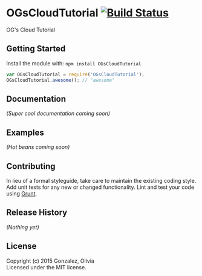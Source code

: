 # OGsCloudTutorial [![Build Status](https://secure.travis-ci.org/oliviagonzalez/CloudTutorial.png?branch=master)](http://travis-ci.org/oliviagonzalez/CloudTutorial)

OG's Cloud Tutorial

## Getting Started
Install the module with: `npm install OGsCloudTutorial`

```javascript
var OGsCloudTutorial = require('OGsCloudTutorial');
OGsCloudTutorial.awesome(); // "awesome"
```

## Documentation
_(Super cool documentation coming soon)_

## Examples
_(Hot beans coming soon)_

## Contributing
In lieu of a formal styleguide, take care to maintain the existing coding style. Add unit tests for any new or changed functionality. Lint and test your code using [Grunt](http://gruntjs.com/).

## Release History
_(Nothing yet)_

## License
Copyright (c) 2015 Gonzalez, Olivia  
Licensed under the MIT license.
